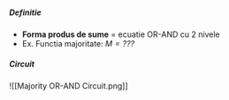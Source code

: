 ##### Definitie
- **Forma produs de sume** = ecuatie OR-AND cu 2 nivele
- Ex. Functia majoritate: *$M = ???$*

##### Circuit
![[Majority OR-AND Circuit.png]]
